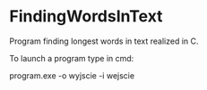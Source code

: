 # FindingWordsInText
Program finding longest words in text realized in C.

To launch a program type in cmd:

program.exe -o wyjscie -i wejscie
